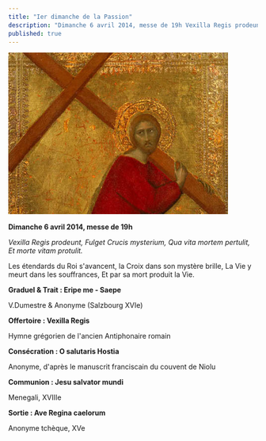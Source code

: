 ```yaml
---
title: "Ier dimanche de la Passion"
description: "Dimanche 6 avril 2014, messe de 19h Vexilla Regis prodeunt, Fulget Crucis mysterium, Qua vita mortem pertulit, Et morte vitam protulit. Les étendards du Roi s'avancent, la Croix dans son mystère brille, La Vie y meurt dans les souffrances, Et par sa mort..."
published: true
---
```



![](/images/2014-04-26-croix-barna-da-siena.jpg)

**Dimanche 6 avril 2014, messe de 19h**

*Vexilla Regis prodeunt, Fulget Crucis mysterium, Qua vita mortem pertulit, Et morte vitam protulit.*

Les étendards du Roi s'avancent, la Croix dans son mystère brille, La Vie y meurt dans les souffrances, Et par sa mort produit la Vie.

**Graduel & Trait : Eripe me - Saepe**

V.Dumestre & Anonyme (Salzbourg XVIe)

**Offertoire : Vexilla Regis**

Hymne grégorien de l'ancien Antiphonaire romain

**Consécration : O salutaris Hostia**

Anonyme, d'après le manuscrit franciscain du couvent de Niolu

**Communion : Jesu salvator mundi**

Menegali, XVIIIe

**Sortie : Ave Regina caelorum**

Anonyme tchèque, XVe